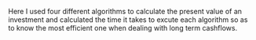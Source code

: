 Here I used four different algorithms to calculate the present value of an investment and calculated the time it takes to excute each algorithm so as to know the most efficient one when dealing with long term cashflows.

